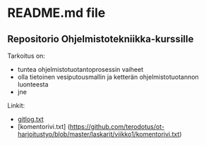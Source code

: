 # README.md file
## Repositorio Ohjelmistotekniikka-kurssille
Tarkoitus on:
* tuntea ohjelmistotuotantoprosessin vaiheet
* olla tietoinen vesiputousmallin ja ketterän ohjelmistotuotannon luonteesta
* jne

Linkit:
* [gitlog.txt](https://github.com/terodotus/ot-harjoitustyo/blob/master/laskarit/viikko1/gitlog.txt)
* [komentorivi.txt] (https://github.com/terodotus/ot-harjoitustyo/blob/master/laskarit/viikko1/komentorivi.txt)
